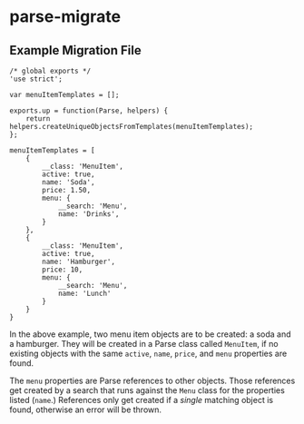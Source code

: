 parse-migrate
=============

Example Migration File
----------------------

```
/* global exports */
'use strict';

var menuItemTemplates = [];

exports.up = function(Parse, helpers) {
    return helpers.createUniqueObjectsFromTemplates(menuItemTemplates);
};

menuItemTemplates = [
    {
        __class: 'MenuItem',
        active: true,
        name: 'Soda',
        price: 1.50,
        menu: {
            __search: 'Menu',
            name: 'Drinks',
        }
    },
    {
        __class: 'MenuItem',
        active: true,
        name: 'Hamburger',
        price: 10,
        menu: {
            __search: 'Menu',
            name: 'Lunch'
        }
    }
}
```

In the above example, two menu item objects are to be created: a soda and a
hamburger. They will be created in a Parse class called `MenuItem`, if no
existing objects with the same `active`, `name`, `price`, and `menu` properties
are found.

The `menu` properties are Parse references to other objects. Those references
get created by a search that runs against the `Menu` class for the properties
listed (`name`.) References only get created if a _single_ matching object is
found, otherwise an error will be thrown.
